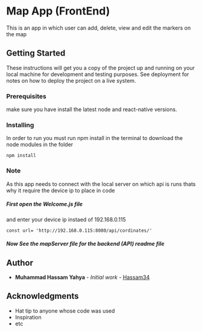# Map App (FrontEnd)

This is an app in which user can add, delete, view and edit the markers on the map

## Getting Started

These instructions will get you a copy of the project up and running on your local machine for development and testing purposes. See deployment for notes on how to deploy the project on a live system.

### Prerequisites

make sure you have install the latest node and react-native versions.


### Installing

In order to run you must run npm install in the terminal to download the node modules in the folder

```
npm install
```


### Note

As this app needs to connect with the local server on which api is runs 
thats why it require the device ip to place in code

##### First open the Welcome.js file
 
and enter your device ip instaed of 192.168.0.115
```
const url= 'http://192.168.0.115:8080/api/cordinates/'
```

##### Now See the mapServer file for the backend (API) readme file

## Author

* **Muhammad Hassam Yahya** - *Initial work* - [Hassam34](https://github.com/Hassam34)



## Acknowledgments

* Hat tip to anyone whose code was used
* Inspiration
* etc

